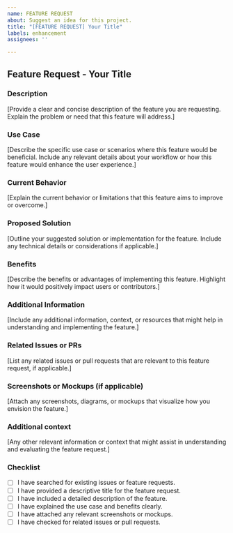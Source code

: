 ```yaml
---
name: FEATURE REQUEST
about: Suggest an idea for this project.
title: "[FEATURE REQUEST] Your Title"
labels: enhancement
assignees: ''

---
```


## Feature Request - Your Title

### Description

[Provide a clear and concise description of the feature you are requesting. Explain the problem or need that this feature will address.]

### Use Case

[Describe the specific use case or scenarios where this feature would be beneficial. Include any relevant details about your workflow or how this feature would enhance the user experience.]

### Current Behavior

[Explain the current behavior or limitations that this feature aims to improve or overcome.]

### Proposed Solution

[Outline your suggested solution or implementation for the feature. Include any technical details or considerations if applicable.]

### Benefits

[Describe the benefits or advantages of implementing this feature. Highlight how it would positively impact users or contributors.]

### Additional Information

[Include any additional information, context, or resources that might help in understanding and implementing the feature.]

### Related Issues or PRs

[List any related issues or pull requests that are relevant to this feature request, if applicable.]

### Screenshots or Mockups (if applicable)

[Attach any screenshots, diagrams, or mockups that visualize how you envision the feature.]

### Additional context

[Any other relevant information or context that might assist in understanding and evaluating the feature request.]

### Checklist

- [ ] I have searched for existing issues or feature requests.
- [ ] I have provided a descriptive title for the feature request.
- [ ] I have included a detailed description of the feature.
- [ ] I have explained the use case and benefits clearly.
- [ ] I have attached any relevant screenshots or mockups.
- [ ] I have checked for related issues or pull requests.
